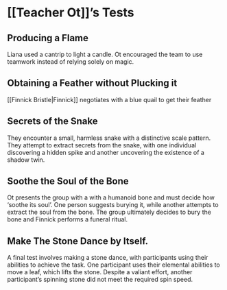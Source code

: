 # [[Teacher Ot]]’s Tests
## Producing a Flame
Liana used a cantrip to light a candle. Ot encouraged the team to use teamwork instead of relying solely on magic.

## Obtaining a Feather without Plucking it
[[Finnick Bristle|Finnick]] negotiates with a blue quail to get their feather

## Secrets of the Snake
They encounter a small, harmless snake with a distinctive scale pattern. They attempt to extract secrets from the snake, with one individual discovering a hidden spike and another uncovering the existence of a shadow twin.

## Soothe the Soul of the Bone
Ot presents the group with a with a humanoid bone and must decide how ‘soothe its soul’. One person suggests burying it, while another attempts to extract the soul from the bone. The group ultimately decides to bury the bone and Finnick performs a funeral ritual.

## Make The Stone Dance by Itself.
A final test involves making a stone dance, with participants using their abilities to achieve the task. One participant uses their elemental abilities to move a leaf, which lifts the stone. Despite a valiant effort, another participant’s spinning stone did not meet the required spin speed.

